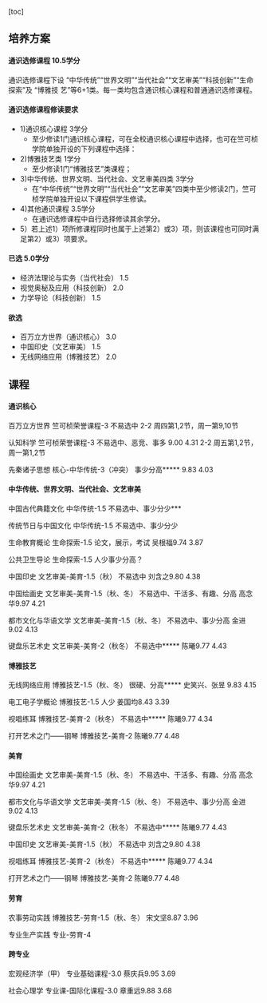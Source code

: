[toc]


## 培养方案
#### 通识选修课程 10.5学分
通识选修课程下设 “中华传统”“世界文明”“当代社会”“文艺审美”“科技创新”“生命探索”及 “博雅技
艺”等6+1类。每一类均包含通识核心课程和普通通识选修课程。
#### 通识选修课程修读要求
- 1)通识核心课程 3学分
  - 至少修读1门通识核心课程，可在全校通识核心课程中选择，也可在竺可桢学院单独开设的下列课程中选择：
- 2)博雅技艺类 1学分
  - 至少修读1门“博雅技艺”类课程；
- 3)中华传统、世界文明、当代社会、文艺审美四类 3学分
  - 在“中华传统”“世界文明”“当代社会”“文艺审美”四类中至少修读2门，竺可桢学院单独开设以下课程供学生修读。
- 4)其他通识课程 3.5学分
  - 在通识选修课程中自行选择修读其余学分。
- 5）若上述1）项所修课程同时也属于上述第2）或3）项，则该课程也可同时满足第2）或3）项要求。

#### 已选 5.0学分
- 经济法理论与实务（当代社会） 1.5
- 视觉奥秘及应用（科技创新） 2.0
- 力学导论（科技创新） 1.5

#### 欲选
- 百万立方世界（通识核心） 3.0
- 中国印史（文艺审美） 1.5
- 无线网络应用（博雅技艺） 2.0





## 课程
#### 通识核心
百万立方世界 竺可桢荣誉课程-3
不易选中
2-2 周四第1,2节，周一第9,10节

认知科学 竺可桢荣誉课程-3
不易选中、恶竞、事多
9.00 4.31
2-2 周五第1,2节，周一第1,2节

先秦诸子思想 核心-中华传统-3（冲突）
事少分高*****
9.83 4.03


#### 中华传统、世界文明、当代社会、文艺审美
中国古代典籍文化 中华传统-1.5
不易选中、事少分少***

传统节日与中国文化 中华传统-1.5
不易选中、事少分少

生命教育概论 生命探索-1.5
论文，展示，考试
吴根福9.74 3.87

公共卫生导论 生命探索-1.5
人少事少分高？

中国印史 文艺审美-美育-1.5（秋）
不易选中
刘含之9.80 4.38

中国绘画史 文艺审美-美育-1.5（秋、冬）
不易选中、干活多、有趣、分高
高念华9.97 4.21

都市文化与华语文学 文艺审美-美育-1.5（秋、冬）
不易选中、事少分高
金进9.02 4.13

键盘乐艺术史 文艺审美-美育-2（秋冬）
不易选中*****
陈曦9.77 4.43


#### 博雅技艺
无线网络应用 博雅技艺-1.5（秋、冬）
很硬、分高*****
史笑兴、张昱
9.83 4.15

电工电子学概论 博雅技艺-1.5
人少
姜国均8.43 3.39

视唱练耳 博雅技艺-美育-2（秋冬）
不易选中*****
陈曦9.77 4.34

打开艺术之门——钢琴 博雅技艺-美育-2
陈曦9.77 4.48


#### 美育
中国绘画史 文艺审美-美育-1.5（秋、冬）
不易选中、干活多、有趣、分高
高念华9.97 4.21

都市文化与华语文学 文艺审美-美育-1.5（秋、冬）
不易选中、事少分高
金进9.02 4.13

键盘乐艺术史 文艺审美-美育-2（秋冬）
不易选中*****
陈曦9.77 4.43

中国印史 文艺审美-美育-1.5（秋）
不易选中
刘含之9.80 4.38

视唱练耳 博雅技艺-美育-2（秋冬）
不易选中*****
陈曦9.77 4.34

打开艺术之门——钢琴 博雅技艺-美育-2
陈曦9.77 4.48


#### 劳育
农事劳动实践 博雅技艺-劳育-1.5（秋、冬）
宋文坚8.87 3.96

专业生产实践 专业-劳育-4


#### 跨专业
宏观经济学（甲） 专业基础课程-3.0
蔡庆兵9.95 3.69

社会心理学 专业课-国际化课程-3.0
章重远9.88 3.68
